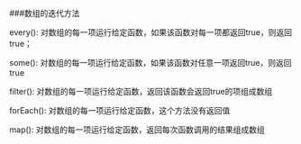 ###数组的迭代方法

every(): 对数组的每一项运行给定函数，如果该函数对每一项都返回true，则返回true；

some(): 对数组的每一项运行给定函数，如果该函数对任意一项返回true，则返回true

filter(): 对数组的每一项运行给定函数，返回该函数会返回true的项组成数组

forEach(): 对数组的每一项运行给定函数，这个方法没有返回值

map(): 对数组的每一项运行给定函数，返回每次函数调用的结果组成数组

